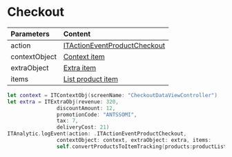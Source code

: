 # Checkout

| **Parameters** | **Content** |
| :--- | :--- |
| action | [ITActionEventProductCheckout](../tracking-event/log-event.md) |
| contextObject | [Context item]() |
| extraObject | [Extra item]() |
| items | [List product item]() |

```swift
let context = ITContextObj(screenName: "CheckoutDataViewController")
let extra = ITExtraObj(revenue: 320,
                discountAmount: 12,
                promotionCode: "ANTSSOMI",
                tax: 7,
                deliveryCost: 21)
ITAnalytic.logEvent(action: .ITActionEventProductCheckout, 
                contextObject: context, extraObject: extra, items: 
                self.convertProductsToItemTracking(products:productList))
```

